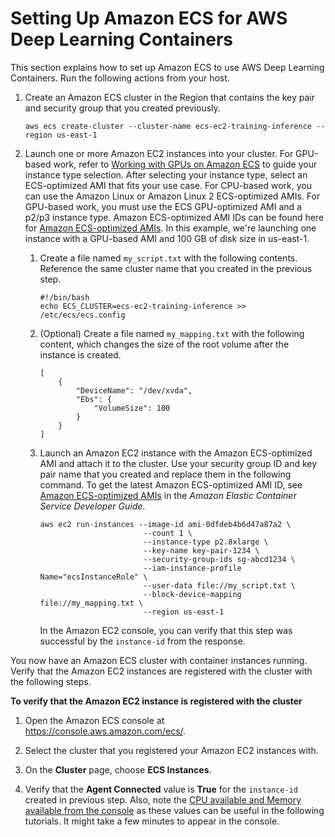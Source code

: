 # Setting Up Amazon ECS for AWS Deep Learning Containers<a name="deep-learning-containers-ecs-setting-up-ecs"></a>

This section explains how to set up Amazon ECS to use AWS Deep Learning Containers\. Run the following actions from your host\.

1. Create an Amazon ECS cluster in the Region that contains the key pair and security group that you created previously\.

   ```
   aws ecs create-cluster --cluster-name ecs-ec2-training-inference --region us-east-1
   ```

1. Launch one or more Amazon EC2 instances into your cluster\. For GPU\-based work, refer to [Working with GPUs on Amazon ECS](https://docs.aws.amazon.com/AmazonECS/latest/developerguide/ecs-gpu.html) to guide your instance type selection\. After selecting your instance type, select an ECS\-optimized AMI that fits your use case\. For CPU\-based work, you can use the Amazon Linux or Amazon Linux 2 ECS\-optimized AMIs\. For GPU\-based work, you must use the ECS GPU\-optimized AMI and a p2/p3 instance type\. Amazon ECS\-optimized AMI IDs can be found here for [Amazon ECS\-optimized AMIs](https://docs.aws.amazon.com/AmazonECS/latest/developerguide/ecs-optimized_AMI.html)\. In this example, we're launching one instance with a GPU\-based AMI and 100 GB of disk size in us\-east\-1\. 

   1. Create a file named `my_script.txt` with the following contents\. Reference the same cluster name that you created in the previous step\.

      ```
      #!/bin/bash
      echo ECS_CLUSTER=ecs-ec2-training-inference >> /etc/ecs/ecs.config
      ```

   1. \(Optional\) Create a file named `my_mapping.txt` with the following content, which changes the size of the root volume after the instance is created\.

      ```
      [
          {
              "DeviceName": "/dev/xvda",
              "Ebs": {
                  "VolumeSize": 100
              }
          }
      ]
      ```

   1. Launch an Amazon EC2 instance with the Amazon ECS\-optimized AMI and attach it to the cluster\. Use your security group ID and key pair name that you created and replace them in the following command\. To get the latest Amazon ECS\-optimized AMI ID, see [Amazon ECS\-optimized AMIs](https://docs.aws.amazon.com/AmazonECS/latest/developerguide/ecs-optimized_AMI.html) in the *Amazon Elastic Container Service Developer Guide*\.

      ```
      aws ec2 run-instances --image-id ami-0dfdeb4b6d47a87a2 \
                             --count 1 \
                             --instance-type p2.8xlarge \
                             --key-name key-pair-1234 \
                             --security-group-ids sg-abcd1234 \
                             --iam-instance-profile Name="ecsInstanceRole" \
                             --user-data file://my_script.txt \
                             --block-device-mapping file://my_mapping.txt \
                             --region us-east-1
      ```

      In the Amazon EC2 console, you can verify that this step was successful by the `instance-id` from the response\.

You now have an Amazon ECS cluster with container instances running\. Verify that the Amazon EC2 instances are registered with the cluster with the following steps\.

**To verify that the Amazon EC2 instance is registered with the cluster**

1. Open the Amazon ECS console at [https://console\.aws\.amazon\.com/ecs/](https://console.aws.amazon.com/ecs/)\.

1. Select the cluster that you registered your Amazon EC2 instances with\.

1. On the **Cluster** page, choose **ECS Instances**\.

1. Verify that the **Agent Connected** value is **True** for the `instance-id` created in previous step\. Also, note the [CPU available and Memory available from the console](https://console.aws.amazon.com/ecs/home?#/clusters/ecs-ec2-training-inference/containerInstances) as these values can be useful in the following tutorials\. It might take a few minutes to appear in the console\.